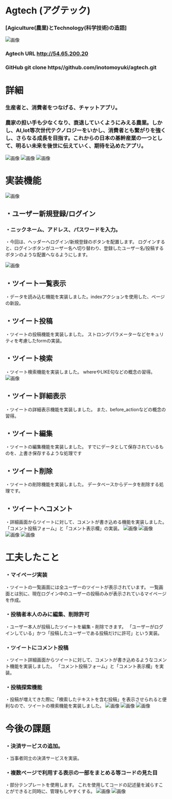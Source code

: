 # Agtech (アグテック)  
### [Agiculture(農業)とTechnology(科学技術)の造語]

![画像](https://encrypted-tbn0.gstatic.com/images?q=tbn%3AANd9GcQWUkrryinpp3nwHELaek25_Ki7ywO0tCes6Q&usqp=CAU)


### Agtech URL **http://54.65.200.20**    
### GitHub **git clone    https//github.com/inotomoyuki/agtech.git**

# 詳細

### 生産者と、消費者をつなげる、チャットアプリ。  
### 農家の担い手も少なくなり、衰退していくようにみえる農業。しかし、AI,Iot等次世代テクノロジーをいかし、消費者とも繋がりを強くし、さらなる成長を目指す。これからの日本の基幹産業の一つとして、明るい未来を後世に伝えていく、期待を込めたアプリ。

![画像](https://encrypted-tbn0.gstatic.com/images?q=tbn%3AANd9GcS8D5t9Lk5WVrS0m18W4etUDEg4bDkC80LscA&usqp=CAU)
![画像](https://encrypted-tbn0.gstatic.com/images?q=tbn%3AANd9GcTv3Caaui4pAyUomuCxwIxYkWXjAaYGiaGkiw&usqp=CAU)
![画像](https://encrypted-tbn0.gstatic.com/images?q=tbn%3AANd9GcRmWP3JyyKNqEuJZtdj4bR5nZM6iN5wWmjqVw&usqp=CAU)

# 実装機能

![画像](https://i.gyazo.com/f566c7a768ee9d89e56f37d3bc109146.gif)
## ・ユーザー新規登録/ログイン  
### ・ニックネーム、アドレス、パスワードを入力。
・今回は、ヘッダーへログイン/新規登録のボタンを配置します。
ログインすると、ログインボタンがユーザー名へ切り替わり、登録したユーザー名/投稿するボタンのような配置へなるようにします。

![画像](https://i.gyazo.com/d244df89370000aad05cc9283f2c1984.gif)
## ・ツイート一覧表示
・データを読み込む機能を実装しました。indexアクションを使用した、ページの新設。
## ・ツイート投稿
・ツイートの投稿機能を実装しました。
ストロングパラメーターなどセキュリティを考慮したformの実装。
## ・ツイート検索
・ツイート検索機能を実装しました。
whereやLIKE句などの概念の習得。
![画像](https://i.gyazo.com/f0cc213f2ec07c5cbf15cbc9ddab0246.gif)
## ・ツイート詳細表示
・ツイートの詳細表示機能を実装しました。
また、before_actionなどの概念の習得。
## ・ツイート編集
・ツイートの編集機能を実装しました。
すでにデータとして保存されているものを、上書き保存するような処理です
## ・ツイート削除
・ツイートの削除機能を実装しました。
データベースからデータを削除する処理です。
## ・ツイートへコメント
・詳細画面からツイートに対して、コメントが書き込める機能を実装しました。
「コメント投稿フォーム」と「コメント表示欄」の実装。
![画像](https://encrypted-tbn0.gstatic.com/images?q=tbn%3AANd9GcSr15zQ4KMi5BpfnPUCzGZOumra6px-9EOg0g&usqp=CAU)
![画像](https://encrypted-tbn0.gstatic.com/images?q=tbn%3AANd9GcQCraISnBf-ZLwdRBldWfN3InpQkChFezztMg&usqp=CAU)
![画像](https://encrypted-tbn0.gstatic.com/images?q=tbn%3AANd9GcSbUC8PXjIxVZ5twMLVal_xKR4rccQYyzr7eA&usqp=CAU)
![画像](https://encrypted-tbn0.gstatic.com/images?q=tbn%3AANd9GcSkORfo7Z5wZOfgGF2gYFOABXxZCAUGD6f5kg&usqp=CAU)

# 工夫したこと
### ・マイページ実装 
・ツイートの一覧画面には全ユーザーのツイートが表示されています。
一覧画面とは別に、現在ログイン中のユーザーの投稿のみが表示されているマイページを作成。
### ・投稿者本人のみに編集、削除許可
・ユーザー本人が投稿したツイートを編集・削除できます。
「ユーザーがログインしている」かつ「投稿したユーザーである投稿だけに許可」という実装。
### ・ツイートにコメント投稿
・ツイート詳細画面からツイートに対して、コメントが書き込めるようなコメント機能を実装しました。
「コメント投稿フォーム」と「コメント表示欄」を実装。
### ・投稿探索機能
・投稿が増えてきた際に「検索したテキストを含む投稿」を表示させられると便利なので、ツイートの検索機能を実装しました。
![画像](https://encrypted-tbn0.gstatic.com/images?q=tbn%3AANd9GcTomHZWRVrgUqeD3liXWKEcAEQn2vzWXQOeHw&usqp=CAU)
![画像](https://encrypted-tbn0.gstatic.com/images?q=tbn%3AANd9GcS5xR5_i-efySL45hMEWO7ELK6QCRsOyrtZZw&usqp=CAU)
![画像](https://encrypted-tbn0.gstatic.com/images?q=tbn%3AANd9GcTomHZWRVrgUqeD3liXWKEcAEQn2vzWXQOeHw&usqp=CAU)
# 今後の課題
### ・決済サービスの追加。 
・当事者同士の決済サービスを実装。
### ・複数ページで利用する表示の一部をまとめる等コードの見た目
・部分テンプレートを使用します。
これを使用してコードの記述量を減らすことができると同時に、管理もしやすくする。
![画像](https://d1f5hsy4d47upe.cloudfront.net/35/35026fc91177fc4bd56f03a7b71d1beb_t.jpeg)
![画像](https://encrypted-tbn0.gstatic.com/images?q=tbn%3AANd9GcSp9ywP5OTqPNAphElXbZUeI-7y1X3K5fYoLA&usqp=CAU)




